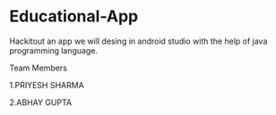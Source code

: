 # Educational-App
Hackitout an app we will desing in android studio with the help of java programming language.

Team Members 

1.PRIYESH SHARMA	

2.ABHAY GUPTA
